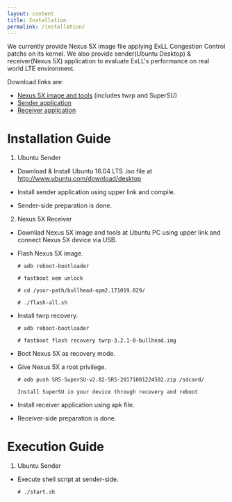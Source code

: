 ```yaml
---
layout: content
title: Installation
permalink: /installation/
---
```


We currently provide Nexus 5X image file applying ExLL Congestion Control patchs on its kernel.
We also provide sender(Ubuntu Desktop) & receiver(Nexus 5X) application to evaluate ExLL's performance on real world LTE environment.

Download links are:
- [Nexus 5X image and tools]()
  (includes twrp and SuperSU)
- [Sender application]()
- [Receiver application]()

# Installation Guide



1. Ubuntu Sender

  - Download & Install Ubuntu 16.04 LTS .iso file at http://www.ubuntu.com/download/desktop
  
  - Install sender application using upper link and compile.
  
  - Sender-side preparation is done.
  
  
  
2. Nexus 5X Receiver

  - Downliad Nexus 5X image and tools at Ubuntu PC using upper link and connect Nexus 5X device via USB.
  
  - Flash Nexus 5X image.
  
    `# adb reboot-bootloader`
    
    `# fastboot oem unlock`
    
    `# cd /your-path/bullhead-opm2.171019.029/`
    
    `# ./flash-all.sh`
    
  - Install twrp recovery.
  
    `# adb reboot-bootloader`
    
    `# fastboot flash recovery twrp-3.2.1-0-bullhead.img`
    
  - Boot Nexus 5X as recovery mode.    
    
  - Give Nexus 5X a root privilege.
  
    `# adb push SR5-SuperSU-v2.82-SR5-20171001224502.zip /sdcard/`
  
    `Install SuperSU in your device through recovery and reboot`
    
  - Install receiver application using apk file.
  
  - Receiver-side preparation is done.
    
    
# Execution Guide



1. Ubuntu Sender

  - Execute shell script at sender-side.
  
    `# ./start.sh`
    
    

